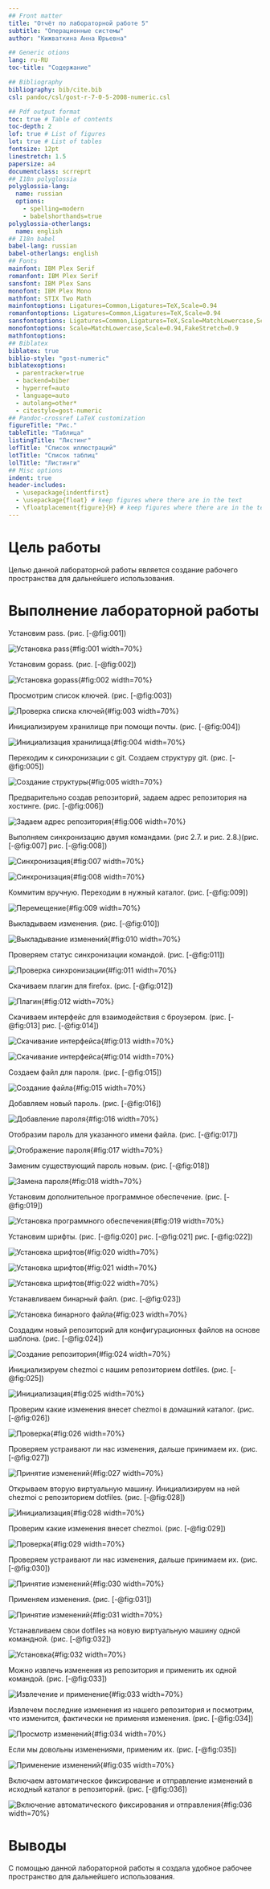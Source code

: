```yaml
---
## Front matter
title: "Oтчёт по лабораторной работе 5"
subtitle: "Операционные системы"
author: "Кижваткина Анна Юрьевна"

## Generic otions
lang: ru-RU
toc-title: "Содержание"

## Bibliography
bibliography: bib/cite.bib
csl: pandoc/csl/gost-r-7-0-5-2008-numeric.csl

## Pdf output format
toc: true # Table of contents
toc-depth: 2
lof: true # List of figures
lot: true # List of tables
fontsize: 12pt
linestretch: 1.5
papersize: a4
documentclass: scrreprt
## I18n polyglossia
polyglossia-lang:
  name: russian
  options:
	- spelling=modern
	- babelshorthands=true
polyglossia-otherlangs:
  name: english
## I18n babel
babel-lang: russian
babel-otherlangs: english
## Fonts
mainfont: IBM Plex Serif
romanfont: IBM Plex Serif
sansfont: IBM Plex Sans
monofont: IBM Plex Mono
mathfont: STIX Two Math
mainfontoptions: Ligatures=Common,Ligatures=TeX,Scale=0.94
romanfontoptions: Ligatures=Common,Ligatures=TeX,Scale=0.94
sansfontoptions: Ligatures=Common,Ligatures=TeX,Scale=MatchLowercase,Scale=0.94
monofontoptions: Scale=MatchLowercase,Scale=0.94,FakeStretch=0.9
mathfontoptions:
## Biblatex
biblatex: true
biblio-style: "gost-numeric"
biblatexoptions:
  - parentracker=true
  - backend=biber
  - hyperref=auto
  - language=auto
  - autolang=other*
  - citestyle=gost-numeric
## Pandoc-crossref LaTeX customization
figureTitle: "Рис."
tableTitle: "Таблица"
listingTitle: "Листинг"
lofTitle: "Список иллюстраций"
lotTitle: "Список таблиц"
lolTitle: "Листинги"
## Misc options
indent: true
header-includes:
  - \usepackage{indentfirst}
  - \usepackage{float} # keep figures where there are in the text
  - \floatplacement{figure}{H} # keep figures where there are in the text
---
```


# Цель работы

Целью данной лабораторной работы является создание рабочего пространства для дальнейшего использования.

# Выполнение лабораторной работы

Установим pass. (рис. [-@fig:001])

![Установка pass](image/1.png){#fig:001 width=70%}

Установим gopass. (рис. [-@fig:002])

![Установка gopass](image/2.png){#fig:002 width=70%}

Просмотрим список ключей. (рис. [-@fig:003])

![Проверка списка ключей](image/3.png){#fig:003 width=70%}

Инициализируем хранилище при помощи почты. (рис. [-@fig:004])

![Инициализация хранилища](image/4.png){#fig:004 width=70%}

Переходим к синхронизации с git. Создаем структуру git. (рис. [-@fig:005])

![Создание структуры](image/5.png){#fig:005 width=70%}

Предварительно создав репозиторий, задаем адрес репозитория на хостинге. (рис. [-@fig:006])

![Задаем адрес репозитория](image/6.png){#fig:006 width=70%}

Выполняем синхронизацию двумя командами. (рис 2.7. и рис. 2.8.)(рис. [-@fig:007] рис. [-@fig:008])

![Синхронизация](image/7.png){#fig:007 width=70%}

![Синхронизация](image/8.png){#fig:008 width=70%}

Коммитим вручную. Переходим в нужный каталог. (рис. [-@fig:009])

![Перемещение](image/9.png){#fig:009 width=70%}

Выкладываем изменения. (рис. [-@fig:010])

![Выкладывание изменений](image/10.png){#fig:010 width=70%}

Проверяем статус синхронизации командой. (рис. [-@fig:011])

![Проверка синхронизации](image/11.png){#fig:011 width=70%}

Скачиваем плагин для firefox. (рис. [-@fig:012])

![Плагин](image/12.png){#fig:012 width=70%}

Скачиваем интерфейс для взаимодействия с броузером. (рис. [-@fig:013] рис. [-@fig:014])

![Скачивание интерфейса](image/13.png){#fig:013 width=70%}

![Скачивание интерфейса](image/14.png){#fig:014 width=70%}

Создаем файл для пароля. (рис. [-@fig:015])

![Создание файла](image/15.png){#fig:015 width=70%}

Добавляем новый пароль. (рис. [-@fig:016])

![Добавление пароля](image/16.png){#fig:016 width=70%}

Отобразим пароль для указанного имени файла. (рис. [-@fig:017])

![Отображение пароля](image/17.png){#fig:017 width=70%}

Заменим существующий пароль новым. (рис. [-@fig:018])

![Замена пароля](image/18.png){#fig:018 width=70%}

Установим дополнительное программное обеспечение. (рис. [-@fig:019])

![Установка программного обеспечения](image/19.png){#fig:019 width=70%}

Установим шрифты. (рис. [-@fig:020] рис. [-@fig:021] рис. [-@fig:022])

![Установка шрифтов](image/20.png){#fig:020 width=70%}

![Установка шрифтов](image/21.png){#fig:021 width=70%}

![Установка шрифтов](image/22.png){#fig:022 width=70%}

Устанавливаем бинарный файл. (рис. [-@fig:023])

![Установка бинарного файла](image/23.png){#fig:023 width=70%}

Создадим новый репозиторий для конфигурационных файлов на основе шаблона. (рис. [-@fig:024])

![Создание репозитория](image/24.png){#fig:024 width=70%}

Инициализируем chezmoi с нашим репозиторием dotfiles. (рис. [-@fig:025])

![Инициализация](image/25.png){#fig:025 width=70%}

Проверим какие изменения внесет chezmoi в домашний каталог. (рис. [-@fig:026])

![Проверка](image/26.png){#fig:026 width=70%}

Проверяем устраивают ли нас изменения, дальше принимаем их. (рис. [-@fig:027])

![Принятие изменений](image/27.png){#fig:027 width=70%}

Открываем вторую виртуальную машину. Инициализируем на ней chezmoi с репозиторием dotfiles. (рис. [-@fig:028])

![Инициализация](image/28.png){#fig:028 width=70%}

Проверим какие изменения внесет chezmoi. (рис. [-@fig:029])

![Проверка](image/29.png){#fig:029 width=70%}

Проверяем устраивают ли нас изменения, дальше принимаем их. (рис. [-@fig:030])

![Принятие изменений](image/30.png){#fig:030 width=70%}

Применяем изменения. (рис. [-@fig:031])

![Принятие изменений](image/31.png){#fig:031 width=70%}

Устанавливаем свои dotfiles на новую виртуальную машину одной командной. (рис. [-@fig:032])

![Установка](image/32.png){#fig:032 width=70%}

Можно извлечь изменения из репозитория и применить их одной командой. (рис. [-@fig:033])

![Извлечение и применение](image/33.png){#fig:033 width=70%}

Извлечем последние изменения из нашего репозитория и посмотрим, что изменится, фактически не применяя изменения. (рис. [-@fig:034])

![Просмотр изменений](image/34.png){#fig:034 width=70%}

Если мы довольны изменениями, применим их. (рис. [-@fig:035])

![Применение изменений](image/35.png){#fig:035 width=70%}

Включаем автоматическое фиксирование и отправление изменений в исходный каталог в репозиторий. (рис. [-@fig:036])

![Включение автоматического фиксирования и отправления](image/36.png){#fig:036 width=70%}

# Выводы

C помощью данной лабораторной работы я создала удобное рабочее пространство для дальнейшего использования.
